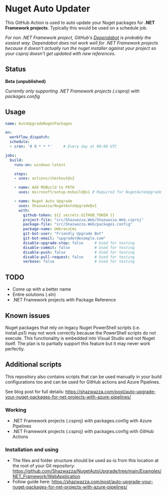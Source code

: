 # Nuget Auto Updater

This GitHub Action is used to auto update your Nuget packages for **.NET Framework projects**. Typically this would be used on a schedule job.

_For non .NET Framework project, GitHub's [Dependabot](https://github.blog/2020-06-01-keep-all-your-packages-up-to-date-with-dependabot/) is probably the easiest way. Dependabot does not work well for .NET Framework projects because it doesn't actually run the nuget installer against your project so your csproj doesn't get updated with new references._

## Status

__Beta (unpublished)__

_Currently only supporting .NET Framework projects (.csproj) with packages.config_

## Usage

```yml
name: AutoUpgradeNugetPackages

on:
  workflow_dispatch:
  schedule:
  - cron: '0 0 * * *'     # Every day at 00:00 UTC

jobs:
  build:
    runs-on: windows-latest

    steps:
    - uses: actions/checkout@v2

    - name: Add MSBuild to PATH
      uses: microsoft/setup-msbuild@v1 # Required for NugetAutoUpgrade

    - name: Nuget Auto Upgrade
      uses: Shazwazza/NugetAutoUpgrade@v1
      with:
        github-token: ${{ secrets.GITHUB_TOKEN }}
        project-file: "src/Shazwazza.Web/Shazwazza.Web.csproj"
        package-file: "src/Shazwazza.Web/packages.config"
        package-name: UmbracoCms
        git-bot-user: "Friendly Upgrade Bot"
        git-bot-email: "upgrader@example.com"
        disable-upgrade-step: false     # Used for testing
        disable-commit: false           # Used for testing
        disable-push: false             # Used for testing
        disable-pull-request: false     # Used for testing
        verbose: false                  # Used for testing
```

## TODO

* Come up with a better name
* Entire solutions (.sln)
* .NET Framework projects with Package Reference

## Known issues

Nuget packages that rely on legacy Nuget PowerShell scripts (i.e. install.ps1) may not work correctly because the PowerShell scripts do not execute. This functionality is embedded into Visual Studio and not Nuget itself. The plan is to partially support this feature but it may never work perfectly.

## Additional scripts

This repository also contains scripts that can be used manually in your build configurations too and can be used for GitHub actions and Azure Pipelines.

See blog post for full details: https://shazwazza.com/post/auto-upgrade-your-nuget-packages-for-net-projects-with-azure-pipelines/

### Working

* .NET Framework projects (.csproj) with packages.config with Azure Pipelines
* .NET Framework projects (.csproj) with packages.config with GitHub Actions

### Installation and using

* The files and folder structure should be used as-is from this location at the root of your Git repository: https://github.com/Shazwazza/NugetAutoUpgrade/tree/main/Examples/NET_Framework/WebApplication
* Follow guide here: https://shazwazza.com/post/auto-upgrade-your-nuget-packages-for-net-projects-with-azure-pipelines/
